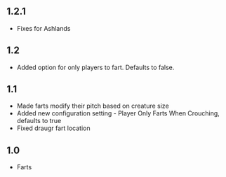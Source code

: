 ## 1.2.1
* Fixes for Ashlands

## 1.2
* Added option for only players to fart. Defaults to false.

## 1.1
* Made farts modify their pitch based on creature size
* Added new configuration setting - Player Only Farts When Crouching, defaults to true
* Fixed draugr fart location

## 1.0
* Farts
